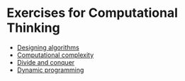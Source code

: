 # Exercises for Computational Thinking

* [Designing algorithms](Designing_algorithms.ipynb)
* [Computational complexity](Computational_complexity.ipynb)
* [Divide and conquer](Divide_and_conquer.ipynb)
* [Dynamic programming](Dynamic_programming.ipynb)
